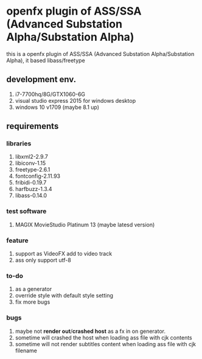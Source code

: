 # openfx plugin of ASS/SSA (Advanced Substation Alpha/Substation Alpha)

 this is a openfx plugin of ASS/SSA (Advanced Substation Alpha/Substation Alpha), 
 it based libass/freetype

## development env.

1. i7-7700hq/8G/GTX1060-6G
1. visual studio express 2015 for windows desktop
1. windows 10 v1709 (maybe 8.1 up)

## requirements

### libraries

1. libxml2-2.9.7
1. libiconv-1.15
1. freetype-2.6.1
1. fontconfig-2.11.93
1. fribidi-0.19.7
1. harfbuzz-1.3.4
1. libass-0.14.0

### test software

1. MAGIX MovieStudio Platinum 13 (maybe latesd version)

### feature

1. support as VideoFX add to video track
1. ass only support utf-8

### to-do

1. as a generator
1. override style with default style setting
1. fix more bugs

### bugs

1. maybe not **render out**/**crashed host** as a fx in on generator.
1. sometime will crashed the host when loading ass file with cjk contents
1. sometime will not render subtitles content when loading ass file with cjk filename

